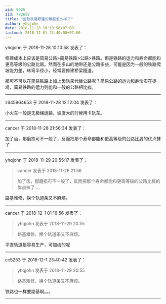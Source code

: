 ```yaml
---
aid: 9025
zid: 782650
title: "齿轨铁路修建的难度怎么样？"
author: yhqjohn
date: 2018-11-28 10:10:58+07:00
lastmod: 2018-12-01 23:40:00+07:00
---
```


yhqjohn 于 2018-11-28 10:10:58 发表了：

修建成本上应该是简易公路&gt;简易铁路&gt;公路&gt;铁路。但是铁路的运力和寿命都能和更高等级的公路比肩。然而在多山的地带还是公路多些，可能是因为一般的铁路爬坡能力差，转弯半径小，经常要修建桥梁隧道。

那可不可以在简易铁路上加上齿轨来代替公路呢？简易公路的运力和寿命实在捉鸡，简易铁路的运力则能和一般的公路相比拟。

---

z645964653 于 2018-11-28 12:12:04 发表了：

小火车一般是无极绳运输，坡度大的时候用卡轨车。

---

cancer 于 2018-11-28 21:56:34 发表了：

加了齿，那磨损可不一般了，反而把那个寿命都能和更高等级的公路比肩的优点抹了

---

yhqjohn 于 2018-11-29 20:55:17 发表了：

> cancer 发表于 2018-11-28 21:56
>
> 加了齿，那磨损可不一般了，反而把那个寿命都能和更高等级的公路比肩的优点抹了 ...

路基难修，换个轨道条又不麻烦。

---

cancer 于 2018-12-1 01:16:56 发表了：

> yhqjohn 发表于 2018-11-29 20:55
>
> 路基难修，换个轨道条又不麻烦。

平直轨道是容易生产，可加齿的呢

---

cc5233 于 2018-12-1 23:40:42 发表了：

> yhqjohn 发表于 2018-11-29 20:55
>
> 路基难修，换个轨道条又不麻烦。

铁路也一样要路基啊。。。

---

